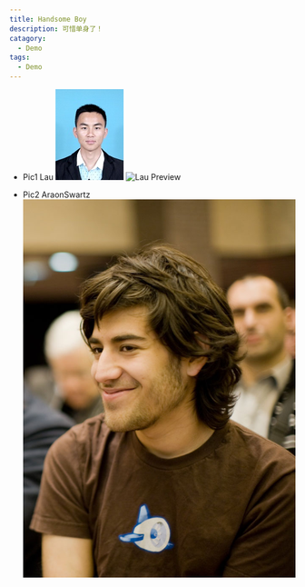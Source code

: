 ```yaml
---
title: Handsome Boy
description: 可惜单身了！
catagory: 
  - Demo
tags: 
  - Demo
---
```


* Pic1 Lau
![Lau Preview](https://github.com/guolele123/guolele123.github.io/blob/master/imgs/lau.png?raw=true)
![Lau Preview](/guolele123.github.io/imgs/lau.png)

      

* Pic2 AraonSwartz
![AraonSwartz Preview](https://github.com/guolele123/guolele123.github.io/blob/master/imgs/Aaron_Swartz.jpg?raw=true)

